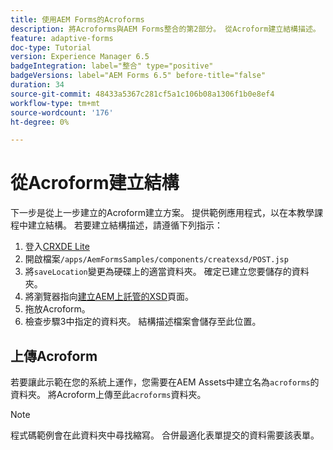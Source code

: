 ```yaml
---
title: 使用AEM Forms的Acroforms
description: 將Acroforms與AEM Forms整合的第2部分。 從Acroform建立結構描述。
feature: adaptive-forms
doc-type: Tutorial
version: Experience Manager 6.5
badgeIntegration: label="整合" type="positive"
badgeVersions: label="AEM Forms 6.5" before-title="false"
duration: 34
source-git-commit: 48433a5367c281cf5a1c106b08a1306f1b0e8ef4
workflow-type: tm+mt
source-wordcount: '176'
ht-degree: 0%

---
```



# 從Acroform建立結構

下一步是從上一步建立的Acroform建立方案。 提供範例應用程式，以在本教學課程中建立結構。 若要建立結構描述，請遵循下列指示：

1. 登入[CRXDE Lite](http://localhost:4502/crx/de)
2. 開啟檔案`/apps/AemFormsSamples/components/createxsd/POST.jsp`
3. 將`saveLocation`變更為硬碟上的適當資料夾。 確定已建立您要儲存的資料夾。
4. 將瀏覽器指向[建立AEM上託管的XSD](http://localhost:4502/content/DocumentServices/CreateXsd.html)頁面。
5. 拖放Acroform。
6. 檢查步驟3中指定的資料夾。 結構描述檔案會儲存至此位置。

## 上傳Acroform

若要讓此示範在您的系統上運作，您需要在AEM Assets中建立名為`acroforms`的資料夾。 將Acroform上傳至此`acroforms`資料夾。

>[!NOTE]
>
>程式碼範例會在此資料夾中尋找縮寫。 合併最適化表單提交的資料需要該表單。
